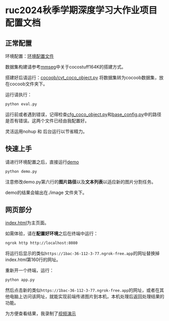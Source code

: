 # ruc2024秋季学期深度学习大作业项目配置文档

## 正常配置

环境配置：[环境配置文件](environment.yml)

数据集构建请参考[mmseg](https://github.com/open-mmlab/mmsegmentation/blob/main/docs/en/user_guides/2_dataset_prepare.md)中关于cocostuff164K的搭建方式。

搭建好后请运行：[cocoob/cvt_coco_object.py](cocoob/cvt_coco_object.py) 将数据集转为cocoob数据集，放在cocoob文件夹下。

运行请执行：

```bash
python eval.py
```

运行前或者遇到错误，记得检查[cfg_coco_object.py](configs/cfg_coco_object.py)和[base_config.py](configs/base_config.py)中的路径是否有错误。这两个文件已经由我配置好。

灵活运用nohup 和 后台运行以节省精力。

## 快速上手

请进行环境配置之后，直接运行[demo](demo.py)

```bash
python demo.py
```

注意修改demo.py第六行的**图片路径**以及**文本列表**以适应新的图片分割任务。

demo的结果会输出在./image 文件夹下。

## 网页部分

[index.html](index.html)为主页面。

如需体验，请在**配置好环境**之后在终端中运行：

```bash
ngrok http http://localhost:8080
```

将运行后显示的类似`https://1bac-36-112-3-77.ngrok-free.app`的网址替换掉index.html第160行的网址。

重新开一个终端，运行：

```bash
python app.py
```

然后点击新的类似`https://1bac-36-112-3-77.ngrok-free.app`的网址，或者在其他电脑上访问该网址，就能实现前端传递图片到本机，本机处理后返回处理结果的功能。

为方便查看结果，我录制了[视频演示](web演示.mp4)
